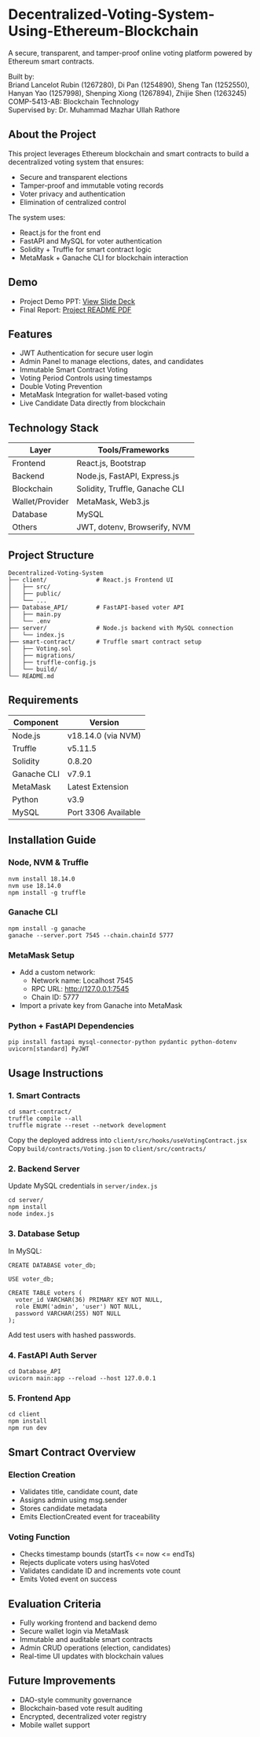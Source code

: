 # Decentralized-Voting-System-Using-Ethereum-Blockchain

A secure, transparent, and tamper-proof online voting platform powered by Ethereum smart contracts.

Built by:  
Briand Lancelot Rubin (1267280), Di Pan (1254890), Sheng Tan (1252550), Hanyan Yao (1257998), Shenping Xiong (1267894), Zhijie Shen (1263245)  
COMP-5413-AB: Blockchain Technology  
Supervised by: Dr. Muhammad Mazhar Ullah Rathore

## About the Project

This project leverages Ethereum blockchain and smart contracts to build a decentralized voting system that ensures:
- Secure and transparent elections
- Tamper-proof and immutable voting records
- Voter privacy and authentication
- Elimination of centralized control

The system uses:
- React.js for the front end
- FastAPI and MySQL for voter authentication
- Solidity + Truffle for smart contract logic
- MetaMask + Ganache CLI for blockchain interaction

## Demo

- Project Demo PPT: [View Slide Deck](./Group23_DecentralizedVotingSystem_PPT.pptx)
- Final Report: [Project README PDF](./Group23_DecentralizedVotingSystem_README.pdf)

## Features

- JWT Authentication for secure user login
- Admin Panel to manage elections, dates, and candidates
- Immutable Smart Contract Voting
- Voting Period Controls using timestamps
- Double Voting Prevention
- MetaMask Integration for wallet-based voting
- Live Candidate Data directly from blockchain

## Technology Stack

| Layer             | Tools/Frameworks                            |
|------------------|---------------------------------------------|
| Frontend         | React.js, Bootstrap                         |
| Backend          | Node.js, FastAPI, Express.js                |
| Blockchain       | Solidity, Truffle, Ganache CLI              |
| Wallet/Provider  | MetaMask, Web3.js                           |
| Database         | MySQL                                       |
| Others           | JWT, dotenv, Browserify, NVM                |

## Project Structure

```
Decentralized-Voting-System
├── client/              # React.js Frontend UI
│   ├── src/
│   ├── public/
│   └── ...
├── Database_API/        # FastAPI-based voter API
│   ├── main.py
│   └── .env
├── server/              # Node.js backend with MySQL connection
│   └── index.js
├── smart-contract/      # Truffle smart contract setup
│   ├── Voting.sol
│   ├── migrations/
│   ├── truffle-config.js
│   └── build/
└── README.md
```

## Requirements

| Component         | Version                |
|------------------|------------------------|
| Node.js           | v18.14.0 (via NVM)     |
| Truffle           | v5.11.5                |
| Solidity          | 0.8.20                 |
| Ganache CLI       | v7.9.1                 |
| MetaMask          | Latest Extension       |
| Python            | v3.9                   |
| MySQL             | Port 3306 Available    |

## Installation Guide

### Node, NVM & Truffle

```
nvm install 18.14.0
nvm use 18.14.0
npm install -g truffle
```

### Ganache CLI

```
npm install -g ganache
ganache --server.port 7545 --chain.chainId 5777
```

### MetaMask Setup

- Add a custom network:
  - Network name: Localhost 7545  
  - RPC URL: http://127.0.0.1:7545  
  - Chain ID: 5777
- Import a private key from Ganache into MetaMask

### Python + FastAPI Dependencies

```
pip install fastapi mysql-connector-python pydantic python-dotenv uvicorn[standard] PyJWT
```

## Usage Instructions

### 1. Smart Contracts

```
cd smart-contract/
truffle compile --all
truffle migrate --reset --network development
```

Copy the deployed address into `client/src/hooks/useVotingContract.jsx`  
Copy `build/contracts/Voting.json` to `client/src/contracts/`

### 2. Backend Server

Update MySQL credentials in `server/index.js`
```
cd server/
npm install
node index.js
```

### 3. Database Setup

In MySQL:

```
CREATE DATABASE voter_db;

USE voter_db;

CREATE TABLE voters (
  voter_id VARCHAR(36) PRIMARY KEY NOT NULL,
  role ENUM('admin', 'user') NOT NULL,
  password VARCHAR(255) NOT NULL
);
```

Add test users with hashed passwords.

### 4. FastAPI Auth Server

```
cd Database_API
uvicorn main:app --reload --host 127.0.0.1
```

### 5. Frontend App

```
cd client
npm install
npm run dev
```

## Smart Contract Overview

### Election Creation
- Validates title, candidate count, date
- Assigns admin using msg.sender
- Stores candidate metadata
- Emits ElectionCreated event for traceability

### Voting Function
- Checks timestamp bounds (startTs <= now <= endTs)
- Rejects duplicate voters using hasVoted
- Validates candidate ID and increments vote count
- Emits Voted event on success

## Evaluation Criteria

- Fully working frontend and backend demo
- Secure wallet login via MetaMask
- Immutable and auditable smart contracts
- Admin CRUD operations (election, candidates)
- Real-time UI updates with blockchain values

## Future Improvements

- DAO-style community governance
- Blockchain-based vote result auditing
- Encrypted, decentralized voter registry
- Mobile wallet support
